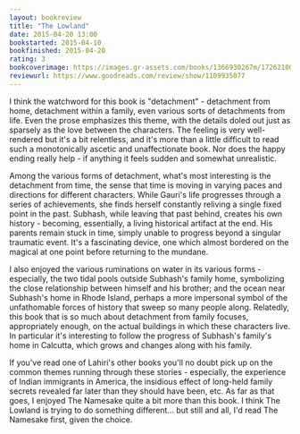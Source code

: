 ```yaml
---
layout: bookreview
title: "The Lowland"
date: 2015-04-20 13:00
bookstarted: 2015-04-10
bookfinished: 2015-04-20
rating: 3
bookcoverimage: https://images.gr-assets.com/books/1366930267m/17262100.jpg
reviewurl: https://www.goodreads.com/review/show/1109935077
---
```


I think the watchword for this book is "detachment" - detachment from home, detachment within a family, even various sorts of detachments from life. Even the prose emphasizes this theme, with the details doled out just as sparsely as the love between the characters. The feeling is very well-rendered but it's a bit relentless, and it's more than a little difficult to read such a monotonically ascetic and unaffectionate book. Nor does the happy ending really help - if anything it feels sudden and somewhat unrealistic.



Among the various forms of detachment, what's most interesting is the detachment from time, the sense that time is moving in varying paces and directions for different characters. While Gauri's life progresses through a series of achievements, she finds herself constantly reliving a single fixed point in the past. Subhash, while leaving that past behind, creates his own history - becoming, essentially, a living historical artifact at the end. His parents remain stuck in time, simply unable to progress beyond a singular traumatic event. It's a fascinating device, one which almost bordered on the magical at one point before returning to the mundane.



I also enjoyed the various ruminations on water in its various forms - especially, the two tidal pools outside Subhash's family home, symbolizing the close relationship between himself and his brother; and the ocean near Subhash's home in Rhode Island, perhaps a more impersonal symbol of the unfathomable forces of history that sweep so many people along. Relatedly, this book that is so much about detachment from family focuses, appropriately enough, on the actual buildings in which these characters live. In particular it's interesting to follow the progress of Subhash's family's home in Calcutta, which grows and changes along with his family.



If you've read one of Lahiri's other books you'll no doubt pick up on the common themes running through these stories - especially, the experience of Indian immigrants in America, the insidious effect of long-held family secrets revealed far later than they should have been, etc. As far as that goes, I enjoyed The Namesake quite a bit more than this book. I think The Lowland is trying to do something different... but still and all, I'd read The Namesake first, given the choice.